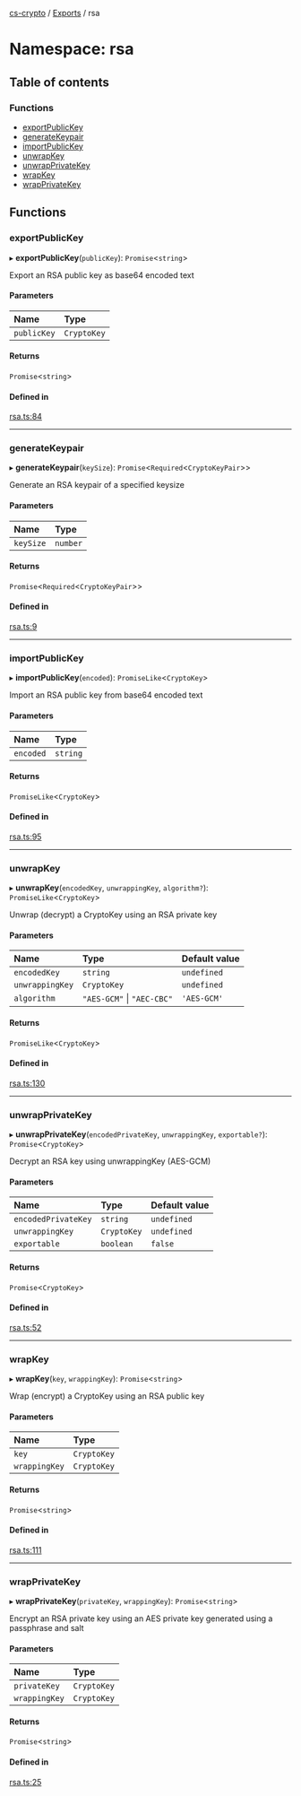 [cs-crypto](../README.md) / [Exports](../modules.md) / rsa

# Namespace: rsa

## Table of contents

### Functions

- [exportPublicKey](rsa.md#exportpublickey)
- [generateKeypair](rsa.md#generatekeypair)
- [importPublicKey](rsa.md#importpublickey)
- [unwrapKey](rsa.md#unwrapkey)
- [unwrapPrivateKey](rsa.md#unwrapprivatekey)
- [wrapKey](rsa.md#wrapkey)
- [wrapPrivateKey](rsa.md#wrapprivatekey)

## Functions

### exportPublicKey

▸ **exportPublicKey**(`publicKey`): `Promise`<`string`\>

Export an RSA public key as base64 encoded text

#### Parameters

| Name | Type |
| :------ | :------ |
| `publicKey` | `CryptoKey` |

#### Returns

`Promise`<`string`\>

#### Defined in

[rsa.ts:84](https://github.com/very-amused/cs-crypto/blob/4e0103d/src/rsa.ts#L84)

___

### generateKeypair

▸ **generateKeypair**(`keySize`): `Promise`<`Required`<`CryptoKeyPair`\>\>

Generate an RSA keypair of a specified keysize

#### Parameters

| Name | Type |
| :------ | :------ |
| `keySize` | `number` |

#### Returns

`Promise`<`Required`<`CryptoKeyPair`\>\>

#### Defined in

[rsa.ts:9](https://github.com/very-amused/cs-crypto/blob/4e0103d/src/rsa.ts#L9)

___

### importPublicKey

▸ **importPublicKey**(`encoded`): `PromiseLike`<`CryptoKey`\>

Import an RSA public key from base64 encoded text

#### Parameters

| Name | Type |
| :------ | :------ |
| `encoded` | `string` |

#### Returns

`PromiseLike`<`CryptoKey`\>

#### Defined in

[rsa.ts:95](https://github.com/very-amused/cs-crypto/blob/4e0103d/src/rsa.ts#L95)

___

### unwrapKey

▸ **unwrapKey**(`encodedKey`, `unwrappingKey`, `algorithm?`): `PromiseLike`<`CryptoKey`\>

Unwrap (decrypt) a CryptoKey using an RSA private key

#### Parameters

| Name | Type | Default value |
| :------ | :------ | :------ |
| `encodedKey` | `string` | `undefined` |
| `unwrappingKey` | `CryptoKey` | `undefined` |
| `algorithm` | ``"AES-GCM"`` \| ``"AEC-CBC"`` | `'AES-GCM'` |

#### Returns

`PromiseLike`<`CryptoKey`\>

#### Defined in

[rsa.ts:130](https://github.com/very-amused/cs-crypto/blob/4e0103d/src/rsa.ts#L130)

___

### unwrapPrivateKey

▸ **unwrapPrivateKey**(`encodedPrivateKey`, `unwrappingKey`, `exportable?`): `Promise`<`CryptoKey`\>

Decrypt an RSA key using unwrappingKey (AES-GCM)

#### Parameters

| Name | Type | Default value |
| :------ | :------ | :------ |
| `encodedPrivateKey` | `string` | `undefined` |
| `unwrappingKey` | `CryptoKey` | `undefined` |
| `exportable` | `boolean` | `false` |

#### Returns

`Promise`<`CryptoKey`\>

#### Defined in

[rsa.ts:52](https://github.com/very-amused/cs-crypto/blob/4e0103d/src/rsa.ts#L52)

___

### wrapKey

▸ **wrapKey**(`key`, `wrappingKey`): `Promise`<`string`\>

Wrap (encrypt) a CryptoKey using an RSA public key

#### Parameters

| Name | Type |
| :------ | :------ |
| `key` | `CryptoKey` |
| `wrappingKey` | `CryptoKey` |

#### Returns

`Promise`<`string`\>

#### Defined in

[rsa.ts:111](https://github.com/very-amused/cs-crypto/blob/4e0103d/src/rsa.ts#L111)

___

### wrapPrivateKey

▸ **wrapPrivateKey**(`privateKey`, `wrappingKey`): `Promise`<`string`\>

Encrypt an RSA private key using an AES private key generated using a passphrase and salt

#### Parameters

| Name | Type |
| :------ | :------ |
| `privateKey` | `CryptoKey` |
| `wrappingKey` | `CryptoKey` |

#### Returns

`Promise`<`string`\>

#### Defined in

[rsa.ts:25](https://github.com/very-amused/cs-crypto/blob/4e0103d/src/rsa.ts#L25)
